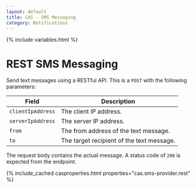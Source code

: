 ```yaml
---
layout: default
title: CAS - SMS Messaging
category: Notifications
---
```


{% include variables.html %}

# REST SMS Messaging

Send text messages using a RESTful API. This is a `POST` with the following parameters:
            
| Field               | Description
|---------------------|---------------------------------------------------
| `clientIpAddress`   | The client IP address.
| `serverIpAddress`   | The server IP address.
| `from`              | The from address of the text message.
| `to`                | The target recipient of the text message.

The request body contains the actual message. A status code of `200` is expected from the endpoint.

{% include_cached casproperties.html properties="cas.sms-provider.rest" %}
